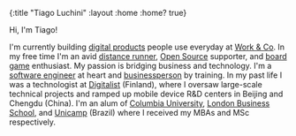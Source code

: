 {:title "Tiago Luchini"
 :layout :home
 :home? true}

Hi, I'm Tiago!

I'm currently building [digital products][1] people use everyday at [Work & Co][2].
In my free time I'm an avid [distance runner][3], [Open Source][4] supporter, and
[board game][5] enthusiast. My passion is bridging business and technology. I'm a
[software engineer][6] at heart and [businessperson][7] by training. In my past life I
was a technologist at [Digitalist][9] (Finland), where I oversaw large-scale technical
projects and ramped up mobile device R&D centers in Beijing and Chengdu (China). I'm
an alum of [Columbia University][10], [London Business School][11], and [Unicamp][12]
(Brazil) where I received my MBAs and MSc respectively.

[1]: clients
[2]: https://work.co
[3]: running
[4]: open-source
[5]: https://boardgamegeek.com/user/tiagoluchini
[6]: https://github.com/luchiniatwork/emacs.d
[7]: https://www.linkedin.com/in/tiagoluchini#education
[9]: https://digitalist.global/
[10]: https://www8.gsb.columbia.edu/
[11]: https://www.london.edu/
[12]: http://www.unicamp.br/unicamp/?language=en
